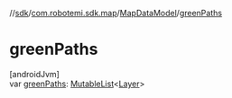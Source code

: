 //[sdk](../../../index.md)/[com.robotemi.sdk.map](../index.md)/[MapDataModel](index.md)/[greenPaths](green-paths.md)

# greenPaths

[androidJvm]\
var [greenPaths](green-paths.md): [MutableList](https://kotlinlang.org/api/latest/jvm/stdlib/kotlin.collections/-mutable-list/index.html)&lt;[Layer](../-layer/index.md)&gt;
